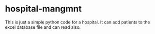 # hospital-mangmnt
This is just a simple python code for a hospital. It can add patients to the excel database file and can read also. 
